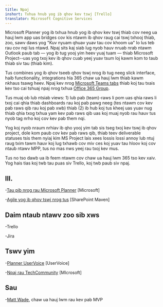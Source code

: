 ```yaml
---
title: Npaj
inshort: Txhua hnub yog ib qhov kev tswj [Trello]
translator: Microsoft Cognitive Services
---
```



Microsoft Planner yog ib txhua hnub yog ib qhov kev tswj thiab cov neeg ua hauj lwm app uas bridges cov kis ntawm ib qhov raug cai tswj txhooj thiab, zoo, sawv daws yog "Kuv nyuam qhuav yuav tau cov khoom ua" lo lus teb rau cov nqi lus ntawd. Npaj sits kaj siab lug nyob hauv nruab nrab ntawm Outlook paub tab — yog ib tug yooj yim heev yuaj tuam — thiab Microsoft Project--uas yog txoj kev ib qhov cuab yeej yuav tsum loj kawm kom to taub thiab siv tau (thiab kim). 

Tus combines yog ib qhov tseeb qhov tswj nrog ib tug neeg slick interface, haib functionality, integrations hla 365 chaw ua hauj lwm thiab kawm nkhaus tsawg heev. Npaj kev nrog [Microsoft Teams tabs](https://blogs.technet.microsoft.com/skypehybridguy/2017/08/30/microsoft-teams-using-planner-to-stay-organized/) thiab koj tau txais kev tso cai tshuaj npaj nrog txhua [Office 365 Group](http://icsh.pt/O365groups).

Tus muaj ob lub ntsiab views: 1) lub pab (team)-raws li pom uas qhia raws li txoj cai qhia thiab dashboards rau koj pab pawg neeg (tes ntawm cov kev pab raws qib rau koj pab xwb) thiab (2) ib hub koj tus kheej uas yuav nug thiab qhia txog txhua yam kev pab raws qib uas koj muaj nyob rau hauv tus nyob tag nrho koj cov kev pab them nqi.

Yog koj nyob nraum nrhiav ib qho yooj yim tab sis tseg txoj kev tswj ib qhov project, dole kom paub cov kev pab raws qib, thiab teev deliverable statuses tsis them nyiaj kim MS Project lais xees lossis lossi annoy lub ntuj raug txim tawm hauv koj lug txhawb cov miv ces koj yuav tau hloov koj cov ntaub ntawv MPP, tus no mas nws yeej rau txoj kev mus.

Tus no tso dawb ua ib feem ntawm cov chaw ua hauj lwm 365 tso kev xaiv. Yog hais tias koj twb tau puas siv Trello, koj twb paub siv npaj.

III.
---------

-[Tau pib nrog rau Microsoft Planner](https://support.office.com/en-us/article/Microsoft-Planner-help-4a9a13c6-3adf-4a60-a6fc-15c0b15e16fc?ui=en-US&rs=en-US&ad=US)
    \[Microsoft\]

-[Agile yog ib qhov tswj nrog tus](https://sharepointmaven.com/how-to-use-microsoft-planner-for-agile-and-scrum-projects/)
    \[SharePoint Maven\]

Daim ntaub ntawv zoo sib xws
--------------------

-Trello

-Jira

Tswv yim
---------

-[Planner UserVoice](https://planner.uservoice.com/forums/330525-microsoft-planner-feedback-forum)
    \[UserVoice\]

-[Npaj rau TechCommunity](https://techcommunity.microsoft.com/t5/Planner/ct-p/Planner)
    \[MIcrosoft\]

Sau
---------

-[Matt Wade](https://www.linkedin.com/in/thatmattwade/), chaw ua hauj lwm rau kev pab MVP



